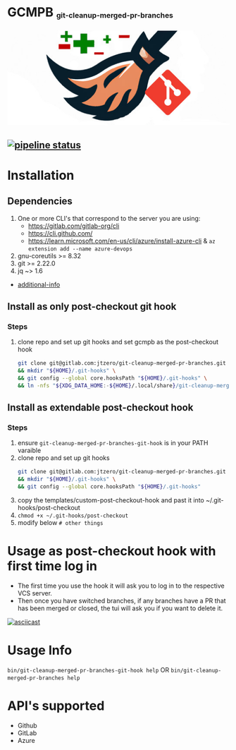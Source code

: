 
# GCMPB <sub><sup><sub>git-cleanup-merged-pr-branches</sub></sup></sub>
![broom](./web/broom-logo-wide.jpg)

[![pipeline status](https://gitlab.com/jtzero/git-cleanup-merged-pr-branches/badges/main/pipeline.svg)](https://gitlab.com/jtzero/git-cleanup-merged-pr-branches/pipelines?scope=all&page=1&ref=main)
---

# Installation
  ## Dependencies
  1. One or more CLI's that correspond to the server you are using:
      - https://gitlab.com/gitlab-org/cli
      - https://cli.github.com/
      - https://learn.microsoft.com/en-us/cli/azure/install-azure-cli & `az extension add --name azure-devops`
  1. gnu-coreutils >= 8.32
  1. git >= 2.22.0
  1. jq ~> 1.6
  - [additional-info](./DEPENDENCIES.md)


  ## Install as only post-checkout git hook
  ### Steps  
  1. clone repo and set up git hooks and set gcmpb as the post-checkout hook
      ```bash
      git clone git@gitlab.com:jtzero/git-cleanup-merged-pr-branches.git "${XDG_DATA_HOME:-${HOME}/.local/share}/git-cleanup-merged-pr-branches" --branch stable \
      && mkdir "${HOME}/.git-hooks" \
      && git config --global core.hooksPath "${HOME}/.git-hooks" \
      && ln -nfs "${XDG_DATA_HOME:-${HOME}/.local/share}/git-cleanup-merged-pr-branches/bin/git-cleanup-merged-pr-branches-git-hook" "${HOME}/.git-hooks/post-checkout"
      ```

  ## Install as extendable post-checkout hook
  ### Steps
  1. ensure `git-cleanup-merged-pr-branches-git-hook` is in your PATH varaible
  1. clone repo and set up git hooks
      ```bash
      git clone git@gitlab.com:jtzero/git-cleanup-merged-pr-branches.git "${XDG_DATA_HOME:-${HOME}/.local/share}/git-cleanup-merged-pr-branches" --branch stable \
      && mkdir "${HOME}/.git-hooks" \
      && git config --global core.hooksPath "${HOME}/.git-hooks"
      ```
  1. copy the templates/custom-post-checkout-hook and past it into ~/.git-hooks/post-checkout
  1. `chmod +x ~/.git-hooks/post-checkout`
  1. modify below `# other things`

# Usage as post-checkout hook with first time log in
- The first time you use the hook it will ask you to log in to the respective VCS server.
- Then once you have switched branches, if any branches have a PR that has been merged or closed, the tui will ask you if you want to delete it.

[![asciicast](https://asciinema.org/a/547663.svg)](https://asciinema.org/a/547663)

# Usage Info
  `bin/git-cleanup-merged-pr-branches-git-hook help` OR `bin/git-cleanup-merged-pr-branches help`

# API's supported
 - Github
 - GitLab
 - Azure
